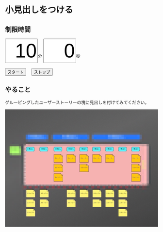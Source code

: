 # 小見出しをつける

## 制限時間

<form name="timer">
  <input type="text" maxlength="2" value="10" style="font-size:48pt;width:100px;text-align:right">分
  <input type="text" maxlength="2" value="0" style="font-size:48pt;width:100px;text-align:right">秒
  <br><br>
  <input type="button" value="スタート" onclick="cntStart()">　
  <input type="button" value="ストップ" onclick="cntStop()">
</form>

## やること

グルーピングしたユーザーストーリーの塊に見出しを付けてみてください。

![](img/user_story_map_work3.jpg)

<script type="text/javascript" src="../js/timer.js"></script>
